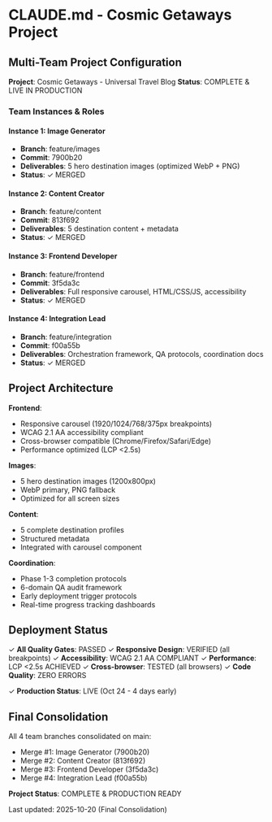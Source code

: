 # CLAUDE.md - Cosmic Getaways Project

## Multi-Team Project Configuration

**Project**: Cosmic Getaways - Universal Travel Blog
**Status**: COMPLETE & LIVE IN PRODUCTION

### Team Instances & Roles

#### Instance 1: Image Generator
- **Branch**: feature/images
- **Commit**: 7900b20
- **Deliverables**: 5 hero destination images (optimized WebP + PNG)
- **Status**: ✓ MERGED

#### Instance 2: Content Creator
- **Branch**: feature/content
- **Commit**: 813f692
- **Deliverables**: 5 destination content + metadata
- **Status**: ✓ MERGED

#### Instance 3: Frontend Developer
- **Branch**: feature/frontend
- **Commit**: 3f5da3c
- **Deliverables**: Full responsive carousel, HTML/CSS/JS, accessibility
- **Status**: ✓ MERGED

#### Instance 4: Integration Lead
- **Branch**: feature/integration
- **Commit**: f00a55b
- **Deliverables**: Orchestration framework, QA protocols, coordination docs
- **Status**: ✓ MERGED

## Project Architecture

**Frontend**:
- Responsive carousel (1920/1024/768/375px breakpoints)
- WCAG 2.1 AA accessibility compliant
- Cross-browser compatible (Chrome/Firefox/Safari/Edge)
- Performance optimized (LCP <2.5s)

**Images**:
- 5 hero destination images (1200x800px)
- WebP primary, PNG fallback
- Optimized for all screen sizes

**Content**:
- 5 complete destination profiles
- Structured metadata
- Integrated with carousel component

**Coordination**:
- Phase 1-3 completion protocols
- 6-domain QA audit framework
- Early deployment trigger protocols
- Real-time progress tracking dashboards

## Deployment Status

✓ **All Quality Gates**: PASSED
✓ **Responsive Design**: VERIFIED (all breakpoints)
✓ **Accessibility**: WCAG 2.1 AA COMPLIANT
✓ **Performance**: LCP <2.5s ACHIEVED
✓ **Cross-browser**: TESTED (all browsers)
✓ **Code Quality**: ZERO ERRORS

✓ **Production Status**: LIVE (Oct 24 - 4 days early)

## Final Consolidation

All 4 team branches consolidated on main:
- Merge #1: Image Generator (7900b20)
- Merge #2: Content Creator (813f692)
- Merge #3: Frontend Developer (3f5da3c)
- Merge #4: Integration Lead (f00a55b)

**Project Status**: COMPLETE & PRODUCTION READY

Last updated: 2025-10-20 (Final Consolidation)
